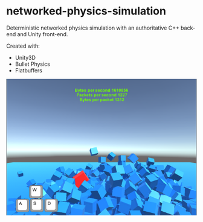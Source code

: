 # networked-physics-simulation

Deterministic networked physics simulation with an authoritative C++ back-end and Unity front-end.

Created with:
* Unity3D
* Bullet Physics
* Flatbuffers


![screenshot][screenshot1]

[screenshot1]: screenshot.png